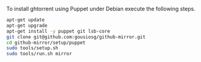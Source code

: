 To install ghtorrent using Puppet under Debian execute the following steps.

```sh
apt-get update
apt-get upgrade
apt-get install -y puppet git lsb-core
git clone git@github.com:gousiosg/github-mirror.git
cd github-mirror/setup/puppet
sudo tools/setup.sh
sudo tools/run.sh mirror
```
